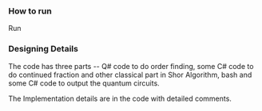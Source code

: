 ### How to run

Run 

### Designing Details

The code has three parts -- Q# code to do order finding, some C# code to do continued fraction and other classical part in Shor Algorithm, bash and some C# code to output the quantum circuits.

The Implementation details are in the code with detailed comments.